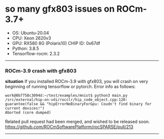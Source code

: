 
# so many gfx803 issues on ROCm-3.7+

* OS: Ubuntu-20.04
* CPU: Xeon 2620v3
* GPU: RX580 8G (Polaris10) CHIP ID: 0x67df
* Python: 3.8.5
* Tensorflow-rocm: 2.3.2

---

### ROCm-3.9 crash with gfx803

**situation**
If you installed ROCm-3.9 with gfx803, you will crash on very beginning of running tensorflow or pytorch.
Error info as follows:

```
work@0b7758c3094d:~/test/examples/mnist$ python3 main.py
/src/external/hip-on-vdi/rocclr/hip_code_object.cpp:120: guarantee(false && "hipErrorNoBinaryForGpu: Coudn't find binary for current devices!")
Aborted (core dumped)
```

Related pull request had been merged, and wished to be released soon.
<https://github.com/ROCmSoftwarePlatform/rocSPARSE/pull/213>

---

